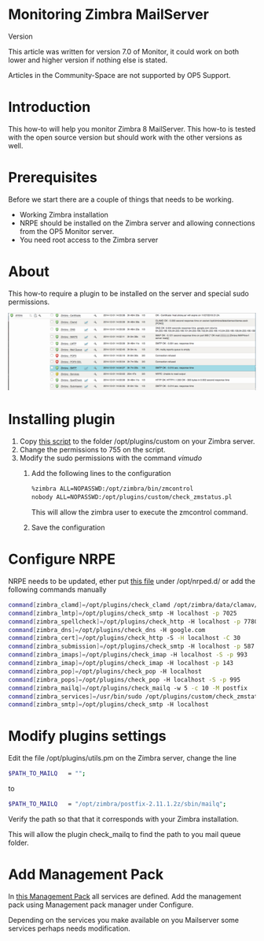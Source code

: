 # Monitoring Zimbra MailServer

Version

This article was written for version 7.0 of Monitor, it could work on both lower and higher version if nothing else is stated.

Articles in the Community-Space are not supported by OP5 Support.

# Introduction

This how-to will help you monitor Zimbra 8 MailServer. This how-to is tested with the open source version but should work with the other versions as well.

# Prerequisites

Before we start there are a couple of things that needs to be working.

-   Working Zimbra installation 
-   NRPE should be installed on the Zimbra server and allowing connections from the OP5 Monitor server.
-   You need root access to the Zimbra server 

# About

This how-to require a plugin to be installed on the server and special sudo permissions.

![](attachments/12190176/12386386.png)

# Installing plugin

1.  Copy [this script](attachments/12190176/12386383.pl) to the folder /opt/plugins/custom on your Zimbra server.
2.  Change the permissions to 755 on the script.
3.  Modify the sudo permissions with the command *vimudo*
    1.  Add the following lines to the configuration

        ``` {.bash data-syntaxhighlighter-params="brush: bash; gutter: false; theme: Confluence" data-theme="Confluence" style="brush: bash; gutter: false; theme: Confluence"}
        %zimbra ALL=NOPASSWD:/opt/zimbra/bin/zmcontrol
        nobody ALL=NOPASSWD:/opt/plugins/custom/check_zmstatus.pl
        ```

        This will allow the zimbra user to execute the zmcontrol command. 

    2.  Save the configuration

# Configure NRPE

NRPE needs to be updated, ether put [this file](attachments/12190176/12386384.cfg) under /opt/nrped.d/ or add the following commands manually

``` {.bash data-syntaxhighlighter-params="brush: bash; gutter: false; theme: Confluence" data-theme="Confluence" style="brush: bash; gutter: false; theme: Confluence"}
command[zimbra_clamd]=/opt/plugins/check_clamd /opt/zimbra/data/clamav/clamav.sock
command[zimbra_lmtp]=/opt/plugins/check_smtp -H localhost -p 7025
command[zimbra_spellcheck]=/opt/plugins/check_http -H localhost -p 7780
command[zimbra_dns]=/opt/plugins/check_dns -H google.com
command[zimbra_cert]=/opt/plugins/check_http -S -H localhost -C 30
command[zimbra_submission]=/opt/plugins/check_smtp -H localhost -p 587
command[zimbra_imaps]=/opt/plugins/check_imap -H localhost -S -p 993
command[zimbra_imap]=/opt/plugins/check_imap -H localhost -p 143
command[zimbra_pop]=/opt/plugins/check_pop -H localhost
command[zimbra_pops]=/opt/plugins/check_pop -H localhost -S -p 995
command[zimbra_mailq]=/opt/plugins/check_mailq -w 5 -c 10 -M postfix
command[zimbra_services]=/usr/bin/sudo /opt/plugins/custom/check_zmstatus.pl
command[zimbra_smtp]=/opt/plugins/check_smtp -H localhost
```

# Modify plugins settings

Edit the file /opt/plugins/utils.pm on the Zimbra server, change the line

``` {.bash data-syntaxhighlighter-params="brush: bash; gutter: false; theme: Confluence" data-theme="Confluence" style="brush: bash; gutter: false; theme: Confluence"}
$PATH_TO_MAILQ   = "";
```

to 

``` {.bash data-syntaxhighlighter-params="brush: bash; gutter: false; theme: Confluence" data-theme="Confluence" style="brush: bash; gutter: false; theme: Confluence"}
$PATH_TO_MAILQ   = "/opt/zimbra/postfix-2.11.1.2z/sbin/mailq";
```

Verify the path so that that it corresponds with your Zimbra installation.

This will allow the plugin check\_mailq to find the path to you mail queue folder. 

# Add Management Pack

In [this Management Pack](attachments/12190176/12386385.json) all services are defined. Add the management pack using Management pack manager under Configure.  

Depending on the services you make available on you Mailserver some services perhaps needs modification.

